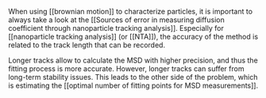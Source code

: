 When using [[brownian motion]] to characterize particles, it is important to always take a look at the [[Sources of error in measuring diffusion coefficient through nanoparticle tracking analysis]]. Especially for [[nanoparticle tracking analysis]] (or [[NTA]]), the accuracy of the method is related to the track length that can be recorded. 

Longer tracks allow to calculate the MSD with higher precision, and thus the fitting process is more accurate. However, longer tracks can suffer from long-term stability issues. This leads to the other side of the problem, which is estimating the [[optimal number of fitting points for MSD measurements]]. 